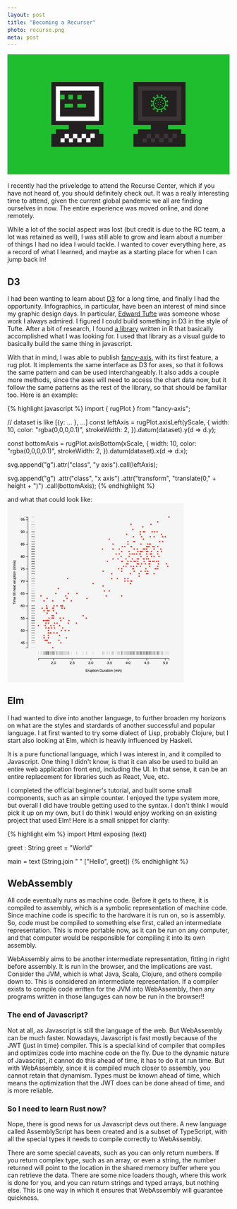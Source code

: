 ```yaml
---
layout: post
title: "Becoming a Recurser"
photo: recurse.png
meta: post
---
```


![](/images/recurse.png)

I recently had the priveledge to attend the Recurse Center, which if you have not heard of, you should definitely check out. It was a really interesting time to attend, given the current global pandemic we all are finding ourselves in now. The entire experience was moved online,<!--more--> and done remotely. 

While a lot of the social aspect was lost (but credit is due to the RC team, a lot was retained as well), I was still able to grow and learn about a number of things I had no idea I would tackle. I wanted to cover everything here, as a record of what I learned, and maybe as a starting place for when I can jump back in!

## D3

I had been wanting to learn about [D3][d3] for a long time, and finally I had the opportunity. Infographics, in particular, have been an interest of mind since my graphic design days. In particular, [Edward Tufte][tufte] was someone whose work I always admired. I figured I could build something in D3 in the style of Tufte. After a bit of research, I found [a library][rfancyaxis] written in R that basically accomplished what I was looking for. I used that library as a visual guide to basically build the same thing in javascript.

With that in mind, I was able to publish [fancy-axis][fancyaxis], with its first feature, a rug plot. It implements the same interface as D3 for axes, so that it follows the same pattern and can be used interchangeably. It also adds a couple more methods, since the axes will need to access the chart data now, but it follow the same patterns as the rest of the library, so that should be familiar too. Here is an example:

{% highlight javascript %}
import { rugPlot } from "fancy-axis";
 
// dataset is like [{y: ... }, ...]
const leftAxis = rugPlot.axisLeft(yScale, {
        width: 10,
        color: "rgba(0,0,0,0.1)",
        strokeWidth: 2,
    }).datum(dataset).y(d => d.y);

const bottomAxis = rugPlot.axisBottom(xScale, {
        width: 10,
        color: "rgba(0,0,0,0.1)",
        strokeWidth: 2,
    }).datum(dataset).x(d => d.x);
 
svg.append("g").attr("class", "y axis").call(leftAxis);

svg.append("g")
    .attr("class", "x axis")
    .attr("transform", "translate(0," + height + ")")
    .call(bottomAxis);
{% endhighlight %}

and what that could look like:
<img src="https://github.com/scttdavs/fancy-axis/raw/master/rug-plot-example.png" alt="drawing" style="max-width:400px; display: block;"/>

[d3]: https://d3js.org/
[rfancyaxis]: https://www.cl.cam.ac.uk/~sjm217/projects/graphics/
[fancyaxis]: https://www.npmjs.com/package/fancy-axis
[tufte]: https://en.wikipedia.org/wiki/Edward_Tufte

## Elm

I had wanted to dive into another language, to further broaden my horizons on what are the styles and stardards of another successful and popular language. I at first wanted to try some dialect of Lisp, probably Clojure, but I start also looking at Elm, which is heavily influenced by Haskell.

It is a pure functional language, which I was interest in, and it compiled to Javascript. One thing I didn't know, is that it can also be used to build an entire web application front end, including the UI. In that sense, it can be an entire replacement for libraries such as React, Vue, etc.

I completed the official beginner's tutorial, and built some small components, such as an simple counter. I enjoyed the type system more, but overall I did have trouble getting used to the syntax. I don't think I would pick it up on my own, but I do think I would enjoy working on an existing project that used Elm! Here is a small snippet for clarity:

{% highlight elm %}
import Html exposing (text)

greet : String
greet = "World"

main =
  text (String.join " " ["Hello", greet])
{% endhighlight %}

## WebAssembly

All code eventually runs as machine code. Before it gets to there, it is compiled to assembly, which is a symbolic representation of machine code. Since machine code is specific to the hardware it is run on, so is assembly. So, code must be compiled to something else first, called an intermediate representation. This is more portable now, as it can be run on any computer, and that computer would be responsible for compiling it into its own assembly.

WebAssembly aims to be another intermediate representation, fitting in right before assembly. It is run in the browser, and the implications are vast. Consider the JVM, which is what Java, Scala, Clojure, and others compile down to. This is considered an intermediate representation. If a compiler exists to compile code written for the JVM into WebAssembly, then any programs written in those languges can now be run in the browser!!

### The end of Javascript?

Not at all, as Javascript is still the language of the web. But WebAssembly can be much faster. Nowadays, Javascript is fast mostly because of the JWT (just in time) compiler. This is a special kind of compiler that compiles and optimizes code into machine code on the fly. Due to the dynamic nature of Javascript, it cannot do this ahead of time, it has to do it at run time. But with WebAssembly, since it is compiled much closer to assembly, you cannot retain that dynamism. Types must be known ahead of time, which means the optimization that the JWT does can be done ahead of time, and is more reliable.

### So I need to learn Rust now?

Nope, there is good news for us Javascript devs out there. A new language called AssemblyScript has been created and is a subset of TypeScript, with all the special types it needs to compile correctly to WebAssembly.

There are some special caveats, such as you can only return numbers. If you return complex type, such as an array, or even a string, the number returned will point to the location in the shared memory buffer where you can retrieve the data. There are some nice loaders though, where this work is done for you, and you can return strings and typed arrays, but nothing else. This is one way in which it ensures that WebAssembly will guarantee quickness.
